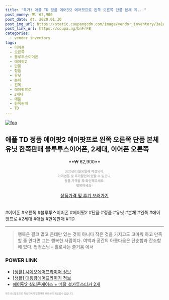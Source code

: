 ```yaml
--- 
title: "특가! 애플 TD 정품 에어팟2 에어팟프로 왼쪽 오른쪽 단품 본체 유..." 
post_money: ₩. 62,900 
post_date: dt. 2020.01.30 
post_img_url: https://static.coupangcdn.com/image/vendor_inventory/3a1a/903ae2c750686ea1c4485b50036f30a7235d414aa3348d699c0f99db5294.JPG 
post_link_url: https://coupa.ng/bnFrFB 
categories: 
  - vendor_inventory 
tags: 
  - 이어폰 
  - 오른쪽 
  - 블루투스이어폰 
  - 에어팟2 
  - 단품 
  - 정품 
  - 유닛 
  - 본체 
  - 왼쪽 
  - 에어팟프로 
  - 2세대 
  - 애플 
  - 한쪽판매 
  - TD 
--- 
```

[![foo](https://static.coupangcdn.com/image/vendor_inventory/3a1a/903ae2c750686ea1c4485b50036f30a7235d414aa3348d699c0f99db5294.JPG)](https://coupa.ng/bnFrFB) 

## 애플 TD 정품 에어팟2 에어팟프로 왼쪽 오른쪽 단품 본체 유닛 한쪽판매 블루투스이어폰, 2세대, 이어폰 오른쪽 
<p style="text-align: center;">**₩ 62,900**</p> 
<p style="text-align: center;"><span style="color: #898c8f; font-family: Georgia,Times,serif; font-size: 0.75em;">2020년01월30일에 작성되어, <br>가격변동 및 추가할인이 있을 수 있으니,<br> 상품 가격을 꼭!확인해주세요.<br>행복하세요~</span> 
</p>	 
<div markdown="0" style="text-align: center;"><a href="https://coupa.ng/bnFrFB" class="btn btn--success">상품가격 및 후기 보러가기</a></div> 
<br><br> 
  #이어폰 #오른쪽 #블루투스이어폰 #에어팟2 #단품 #정품 #유닛 #본체 #왼쪽 #에어팟프로 #2세대 #애플 #한쪽판매 #TD 
<hr> 

> 행복은 결코 많고 큰데만 있는 것이 아니다 작은 것을 가지고도 고마워 하고 만족할 줄 안다면 그는 행복한 사람이다. 여백과 공간의 아름다움은 단순함과 간소함에 있다. 법정스님 – 홀로사는 즐거움 에서 


### POWER LINK

* <a href="https://blog.naver.com/sakai111/221763170225" target="_blank"> [생활] 시메오에어프라이어 정보 </a>
* <a href="https://blog.naver.com/santokki14/221771134113" target="_blank"> [생활] 대용량에어프라이기 정보 </a>
* <a href="https://blog.naver.com/sakai111/221783400971" target="_blank">에어팟2 실리콘케이스 + 메탈 철가루스티커 2개</a>

<span style="color: #898c8f; font-family: Georgia,Times,serif; font-size: 0.55em;">파트너스활동으로 작성자에게 일정액의 커미션이 제공될수 있습니다.</span> 
